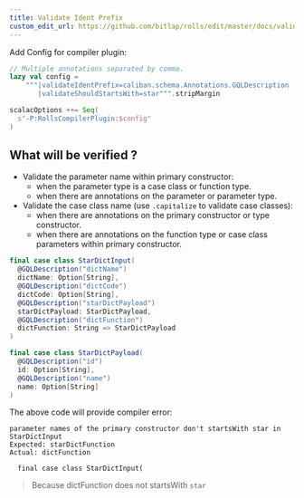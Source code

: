 ```yaml
---
title: Validate Ident Prefix
custom_edit_url: https://github.com/bitlap/rolls/edit/master/docs/validate_ident_prefix.md
---
```


Add Config for compiler plugin:
``` scala
// Multiple annotations separated by comma.
lazy val config =
    """|validateIdentPrefix=caliban.schema.Annotations.GQLDescription
       |validateShouldStartsWith=star""".stripMargin

scalacOptions ++= Seq(
  s"-P:RollsCompilerPlugin:$config"
)
```

## What will be verified ? 

- Validate the parameter name within primary constructor:
  - when the parameter type is a case class or function type.
  - when there are annotations on the parameter or parameter type.
- Validate the case class name (use `.capitalize` to validate case classes):
  - when there are annotations on the primary constructor or type constructor.
  - when there are annotations on the function type or case class parameters within primary constructor.

``` scala
final case class StarDictInput(
  @GQLDescription("dictName")
  dictName: Option[String],
  @GQLDescription("dictCode")
  dictCode: Option[String],
  @GQLDescription("starDictPayload")
  starDictPayload: StarDictPayload,
  @GQLDescription("dictFunction")
  dictFunction: String => StarDictPayload
)

final case class StarDictPayload(
  @GQLDescription("id")
  id: Option[String],
  @GQLDescription("name")
  name: Option[String]
)
```

The above code will provide compiler error:
```
parameter names of the primary constructor don't startsWith star in StarDictInput
Expected: starDictFunction 
Actual: dictFunction

  final case class StarDictInput(
```

> Because dictFunction does not startsWith `star`